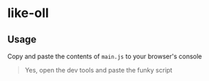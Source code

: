 # like-oll
## Usage
Copy and paste the contents of `main.js` to your browser's console
> Yes, open the dev tools and paste the funky script
